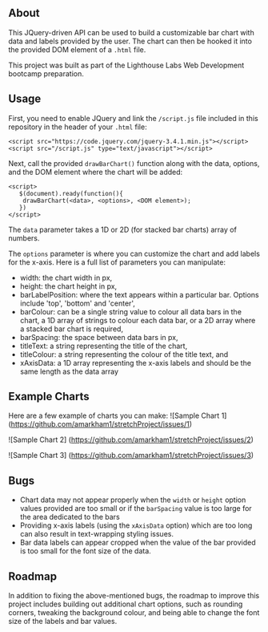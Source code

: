 ## About ##

This JQuery-driven API can be used to build a customizable bar chart with data and labels provided by the user. The chart can then be hooked it into the provided DOM element of a ```.html``` file. 

This project was built as part of the Lighthouse Labs Web Development bootcamp preparation.

## Usage ##

First, you need to enable JQuery and link the ```/script.js``` file included in this repository in the header of your ```.html``` file:
```
<script src="https://code.jquery.com/jquery-3.4.1.min.js"></script>
<script src="/script.js" type="text/javascript"></script>
```

Next, call the provided ```drawBarChart()``` function along with the data, options, and the DOM element where the chart will be added:
```
<script>
   $(document).ready(function(){
    drawBarChart(<data>, <options>, <DOM element>);
   })
</script>
```

The ```data``` parameter takes a 1D or 2D (for stacked bar charts) array of numbers.

The ```options``` parameter is where you can customize the chart and add labels for the x-axis. Here is a full list of parameters you can manipulate:
- width: the chart width in px,
- height: the chart height in px,
- barLabelPosition: where the text appears within a particular bar. Options include 'top', 'bottom' and 'center',
- barColour: can be a single string value to colour all data bars in the chart, a 1D array of strings to colour each data bar, or a 2D array where a stacked bar chart is required,
- barSpacing: the space between data bars in px,
- titleText: a string representing the title of the chart,
- titleColour: a string representing the colour of the title text, and
- xAxisData: a 1D array representing the x-axis labels and should be the same length as the data array

## Example Charts ##

Here are a few example of charts you can make:
![Sample Chart 1]
(https://github.com/amarkham1/stretchProject/issues/1)


![Sample Chart 2]
(https://github.com/amarkham1/stretchProject/issues/2)


![Sample Chart 3]
(https://github.com/amarkham1/stretchProject/issues/3)

## Bugs ##

- Chart data may not appear properly when the ```width``` or ```height``` option values provided are too small or if the ```barSpacing``` value is too large for the area dedicated to the bars
- Providing x-axis labels (using the ```xAxisData``` option) which are too long can also result in text-wrapping styling issues.
- Bar data labels can appear cropped when the value of the bar provided is too small for the font size of the data.

## Roadmap ##

In addition to fixing the above-mentioned bugs, the roadmap to improve this project includes building out additional chart options, such as rounding corners, tweaking the background colour, and being able to change the font size of the labels and bar values.

